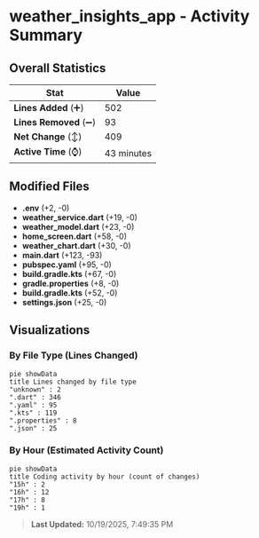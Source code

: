 # weather_insights_app - Activity Summary 

## Overall Statistics

| Stat                   | Value                                                             |
| ---------------------- | ----------------------------------------------------------------- |
| **Lines Added** (➕)   | 502                                          |
| **Lines Removed** (➖) | 93                                        |
| **Net Change** (↕)    | 409                |
| **Active Time** (⌚)   | 43 minutes |


## Modified Files
- **.env** (+2, -0)
- **weather_service.dart** (+19, -0)
- **weather_model.dart** (+23, -0)
- **home_screen.dart** (+58, -0)
- **weather_chart.dart** (+30, -0)
- **main.dart** (+123, -93)
- **pubspec.yaml** (+95, -0)
- **build.gradle.kts** (+67, -0)
- **gradle.properties** (+8, -0)
- **build.gradle.kts** (+52, -0)
- **settings.json** (+25, -0)

## Visualizations

### By File Type (Lines Changed)

```mermaid
pie showData
title Lines changed by file type
"unknown" : 2
".dart" : 346
".yaml" : 95
".kts" : 119
".properties" : 8
".json" : 25
```

### By Hour (Estimated Activity Count)

```mermaid
pie showData
title Coding activity by hour (count of changes)
"15h" : 2
"16h" : 12
"17h" : 8
"19h" : 1
```


> **Last Updated:** 10/19/2025, 7:49:35 PM